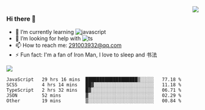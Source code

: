 <img align='right' src='https://github-readme-stats.vercel.app/api?username=niaogege&show_icons=true&theme=radical'/>

### Hi there 👋

- 🌱 I’m currently learning ![javascript](https://img.shields.io/badge/javacript-learn-orange)
- 🤔 I’m looking for help with ![ts](https://img.shields.io/badge/ts-learn-yellow)
- 📫 How to reach me: 291003932@qq.com
- ⚡ Fun fact:  I'm a fan of Iron Man, I love to sleep and 书法

![](https://github-readme-stats.vercel.app/api/top-langs/?username=niaogege&layout=compact)

<!--START_SECTION:waka-->
```text
JavaScript   29 hrs 16 mins  ███████████████████▒░░░░░   77.18 % 
SCSS         4 hrs 14 mins   ██▓░░░░░░░░░░░░░░░░░░░░░░   11.18 % 
TypeScript   2 hrs 32 mins   █▓░░░░░░░░░░░░░░░░░░░░░░░   06.71 % 
JSON         52 mins         ▓░░░░░░░░░░░░░░░░░░░░░░░░   02.29 % 
Other        19 mins         ▒░░░░░░░░░░░░░░░░░░░░░░░░   00.84 % 
```
<!--END_SECTION:waka-->
